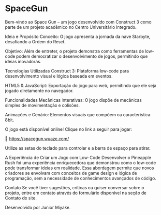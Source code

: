 # SpaceGun

Bem-vindo ao Space Gun – um jogo desenvolvido com Construct 3 como parte de um projeto acadêmico no Centro Universitário Integrado.

Ideia e Propósito Conceito: O jogo apresenta a jornada da nave Starbyte, desafiando a Ordem do Reset.

Objetivo: Além de entreter, o projeto demonstra como ferramentas de low-code podem democratizar o desenvolvimento de jogos, permitindo que ideias inovadoras.

Tecnologias Utilizadas Construct 3: Plataforma low-code para desenvolvimento visual e lógica baseada em eventos.

HTML5 & JavaScript: Exportação do jogo para web, permitindo que ele seja jogado diretamente no navegador.

Funcionalidades Mecânicas Interativas: O jogo dispõe de mecânicas simples de movimentação e colisões.

Animações e Cenário: Elementos visuais que compõem oa caracteristica 8bit.


O jogo está disponível online! Clique no link a seguir para jogar:

🔗 https://spacegun.wuaze.com/


Utilize as setas do teclado para controlar e a barra de espaço para atirar.


A Experiência de Criar um Jogo com Low-Code Desenvolver o Pineapple Rush foi uma experiência enriquecedora que demonstrou como o low-code pode transformar ideias em realidade. Essa abordagem permite que novos criadores se envolvam com conceitos de game design e lógica de programação, sem a necessidade de conhecimentos avançados de código.

Contato Se você tiver sugestões, críticas ou quiser conversar sobre o projeto, entre em contato através do formulário disponível na seção de Contato do site.

Desenvolvido por Junior Miyake.
